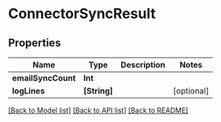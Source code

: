 # ConnectorSyncResult

## Properties
Name | Type | Description | Notes
------------ | ------------- | ------------- | -------------
**emailSyncCount** | **Int** |  | 
**logLines** | **[String]** |  | [optional] 

[[Back to Model list]](../README#documentation-for-models) [[Back to API list]](../README#documentation-for-api-endpoints) [[Back to README]](../README)


